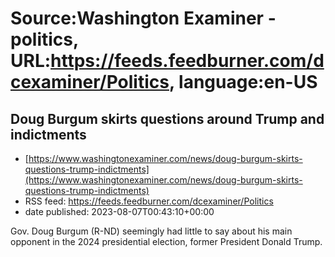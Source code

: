 # Source:Washington Examiner - politics, URL:https://feeds.feedburner.com/dcexaminer/Politics, language:en-US

## Doug Burgum skirts questions around Trump and indictments
 - [https://www.washingtonexaminer.com/news/doug-burgum-skirts-questions-trump-indictments](https://www.washingtonexaminer.com/news/doug-burgum-skirts-questions-trump-indictments)
 - RSS feed: https://feeds.feedburner.com/dcexaminer/Politics
 - date published: 2023-08-07T00:43:10+00:00

Gov. Doug Burgum (R-ND) seemingly had little to say about his main opponent in the 2024 presidential election, former President Donald Trump.

